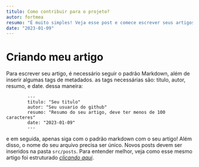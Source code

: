 ```yaml
---
titulo: Como contribuir para o projeto?
autor: fortmea
resumo: "É muito simples! Veja esse post e comece escrever seus artigos."
date: "2023-01-09"
---
```



# Criando meu artigo
Para escrever seu artigo, é necessário seguir o padrão Markdown, além de inserir algumas tags de metadados.
as tags necessárias são: titulo, autor, resumo, e date. dessa maneira:
```
        ---
        titulo: "Seu titulo"
        autor: "Seu usuario do github"
        resumo: "Resumo do seu artigo, deve ter menos de 100 caracteres"
        date: "2023-01-09"
        ---
```
e em seguida, apenas siga com o padrão markdown com o seu artigo!
Além disso, o nome do seu arquivo precisa ser único.
Novos posts devem ser inseridos na pasta ```src/posts```.
Para entender melhor, veja como esse mesmo artigo foi estruturado 
*[clicando aqui](https://github.com/fortmea/tech.dev/blob/main/tech-dev/src/posts/contribuindo.md)*.
